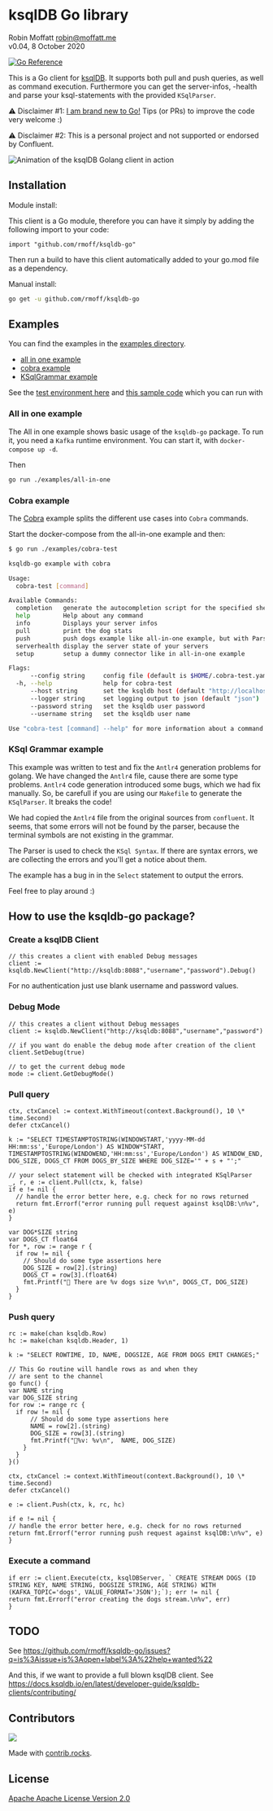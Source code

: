 # ksqlDB Go library

Robin Moffatt <robin@moffatt.me><br>
v0.04, 8 October 2020

[![Go Reference](https://pkg.go.dev/badge/github.com/rmoff/ksqldb-go.svg)](https://pkg.go.dev/github.com/rmoff/ksqldb-go)

This is a Go client for [ksqlDB](https://ksqldb.io/). It supports both pull and push queries, as well as command execution. Furthermore you can get the server-infos, -health and parse your ksql-statements with the provided `KSqlParser`.

⚠️ Disclaimer #1: [I am brand new to Go!](https://rmoff.net/2020/06/25/learning-golang-some-rough-notes-s01e00/) Tips (or PRs) to improve the code very welcome :)

⚠️ Disclaimer #2: This is a personal project and not supported or endorsed by Confluent.

![Animation of the ksqlDB Golang client in action](ksqldb-go.gif)

## Installation

Module install:

This client is a Go module, therefore you can have it simply by adding the following import to your code:

```golang
import "github.com/rmoff/ksqldb-go"
```

Then run a build to have this client automatically added to your go.mod file as a dependency.

Manual install:

```bash
go get -u github.com/rmoff/ksqldb-go
```

## Examples

You can find the examples in the [examples directory](examples).

- [all in one example](examples/all-in-one)
- [cobra example](examples/cobra-test)
- [KSqlGrammar example](examples/ksqlgrammar)

See the [test environment here](examples/all-in-one/environment.adoc)
and [this sample code](examples/all-in-one/main.go) which you can run with

### All in one example

The All in one example shows basic usage of the `ksqldb-go` package. To run it, you need a `Kafka` runtime environment. You can start it, with `docker-compose up -d`.

Then

```bash
go run ./examples/all-in-one
```

### Cobra example

The [Cobra](https://github.com/spf13/cobra) example splits the different use cases into `Cobra` commands.

Start the docker-compose from the all-in-one example and then:

```bash
$ go run ./examples/cobra-test

ksqldb-go example with cobra

Usage:
  cobra-test [command]

Available Commands:
  completion   generate the autocompletion script for the specified shell
  help         Help about any command
  info         Displays your server infos
  pull         print the dog stats
  push         push dogs example like all-in-one example, but with ParseKSQL
  serverhealth display the server state of your servers
  setup        setup a dummy connector like in all-in-one example

Flags:
      --config string     config file (default is $HOME/.cobra-test.yaml)
  -h, --help              help for cobra-test
      --host string       set the ksqldb host (default "http://localhost:8088")
      --logger string     set logging output to json (default "json")
      --password string   set the ksqldb user password
      --username string   set the ksqldb user name

Use "cobra-test [command] --help" for more information about a command.
```

### KSql Grammar example

This example was written to test and fix the `Antlr4` generation problems for golang. We have changed the `Antlr4` file, cause there are some type problems. `Antlr4` code generation introduced some bugs, which we had fix manually. So, be carefull if you are using our `Makefile` to generate the `KSqlParser`. It breaks the code!

We had copied the `Antlr4` file from the original sources from `confluent`.
It seems, that some errors will not be found by the parser, because the terminal symbols are not existing in the grammar.

The Parser is used to check the `KSql Syntax`. If there are syntax errors, we are collecting the errors and you'll get a notice about them.

The example has a bug in in the `Select` statement to output the errors.

Feel free to play around :)

## How to use the ksqldb-go package?

### Create a ksqlDB Client

```golang
// this creates a client with enabled Debug messages
client := ksqldb.NewClient("http://ksqldb:8088","username","password").Debug()
```

For no authentication just use blank username and password values.

### Debug Mode

```golang
// this creates a client without Debug messages
client := ksqldb.NewClient("http://ksqldb:8088","username","password")

// if you want do enable the debug mode after creation of the client
client.SetDebug(true)

// to get the current debug mode
mode := client.GetDebugMode()
```

### Pull query

```golang
ctx, ctxCancel := context.WithTimeout(context.Background(), 10 \* time.Second)
defer ctxCancel()

k := "SELECT TIMESTAMPTOSTRING(WINDOWSTART,'yyyy-MM-dd HH:mm:ss','Europe/London') AS WINDOW*START, TIMESTAMPTOSTRING(WINDOWEND,'HH:mm:ss','Europe/London') AS WINDOW_END, DOG_SIZE, DOGS_CT FROM DOGS_BY_SIZE WHERE DOG_SIZE='" + s + "';"

// your select statement will be checked with integrated KSqlParser
_, r, e := client.Pull(ctx, k, false)
if e != nil {
  // handle the error better here, e.g. check for no rows returned
  return fmt.Errorf("error running pull request against ksqlDB:\n%v", e)
}

var DOG*SIZE string
var DOGS_CT float64
for *, row := range r {
  if row != nil {
    // Should do some type assertions here
    DOG_SIZE = row[2].(string)
    DOGS_CT = row[3].(float64)
    fmt.Printf("🐶 There are %v dogs size %v\n", DOGS_CT, DOG_SIZE)
  }
}
```

### Push query

```golang
rc := make(chan ksqldb.Row)
hc := make(chan ksqldb.Header, 1)

k := "SELECT ROWTIME, ID, NAME, DOGSIZE, AGE FROM DOGS EMIT CHANGES;"

// This Go routine will handle rows as and when they
// are sent to the channel
go func() {
var NAME string
var DOG_SIZE string
for row := range rc {
  if row != nil {
      // Should do some type assertions here
      NAME = row[2].(string)
      DOG_SIZE = row[3].(string)
      fmt.Printf("🐾%v: %v\n",  NAME, DOG_SIZE)
    }
  }
}()

ctx, ctxCancel := context.WithTimeout(context.Background(), 10 \* time.Second)
defer ctxCancel()

e := client.Push(ctx, k, rc, hc)

if e != nil {
// handle the error better here, e.g. check for no rows returned
return fmt.Errorf("error running push request against ksqlDB:\n%v", e)
}
```

### Execute a command

```golang
if err := client.Execute(ctx, ksqlDBServer, ` CREATE STREAM DOGS (ID STRING KEY, NAME STRING, DOGSIZE STRING, AGE STRING) WITH (KAFKA_TOPIC='dogs', VALUE_FORMAT='JSON');`); err != nil {
return fmt.Errorf("error creating the dogs stream.\n%v", err)
}

```

## TODO

See https://github.com/rmoff/ksqldb-go/issues?q=is%3Aissue+is%3Aopen+label%3A%22help+wanted%22

And this, if we want to provide a full blown ksqlDB client.
See https://docs.ksqldb.io/en/latest/developer-guide/ksqldb-clients/contributing/

## Contributors

<a href="https://github.com/rmoff/ksqldb-go/graphs/contributors">
  <img src="https://contrib.rocks/image?repo=rmoff/ksqldb-go" />
</a>

Made with [contrib.rocks](https://contrib.rocks).

## License

[Apache Apache License Version 2.0](LICENSE)
